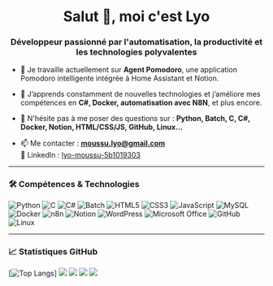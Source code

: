 <h1 align="center">Salut 👋, moi c'est Lyo</h1>
<h3 align="center">Développeur passionné par l'automatisation, la productivité et les technologies polyvalentes</h3>

- 🔭 Je travaille actuellement sur **Agent Pomodoro**, une application Pomodoro intelligente intégrée à Home Assistant et Notion.

- 🌱 J’apprends constamment de nouvelles technologies et j’améliore mes compétences en **C#, Docker, automatisation avec N8N**, et plus encore.

- 💬 N'hésite pas à me poser des questions sur :
  **Python, Batch, C, C#, Docker, Notion, HTML/CSS/JS, GitHub, Linux...**

- 📫 Me contacter : **moussu.lyo@gmail.com**  
  💼 LinkedIn : [lyo-moussu-5b1019303](https://www.linkedin.com/in/lyo-moussu-5b1019303)

---

### 🛠️ Compétences & Technologies

![Python](https://img.shields.io/badge/-Python-3776AB?style=flat&logo=python&logoColor=white)
![C](https://img.shields.io/badge/-C-A8B9CC?style=flat&logo=c&logoColor=white)
![C#](https://img.shields.io/badge/-C%23-239120?style=flat&logo=c-sharp&logoColor=white)
![Batch](https://img.shields.io/badge/-Batch-4B4B4B?style=flat)
![HTML5](https://img.shields.io/badge/-HTML5-E34F26?style=flat&logo=html5&logoColor=white)
![CSS3](https://img.shields.io/badge/-CSS3-1572B6?style=flat&logo=css3&logoColor=white)
![JavaScript](https://img.shields.io/badge/-JavaScript-F7DF1E?style=flat&logo=javascript&logoColor=black)
![MySQL](https://img.shields.io/badge/-MySQL-4479A1?style=flat&logo=mysql&logoColor=white)
![Docker](https://img.shields.io/badge/-Docker-2496ED?style=flat&logo=docker&logoColor=white)
![n8n](https://img.shields.io/badge/-n8n-FE602F?style=flat&logo=n8n&logoColor=white)
![Notion](https://img.shields.io/badge/-Notion-000000?style=flat&logo=notion&logoColor=white)
![WordPress](https://img.shields.io/badge/-WordPress-21759B?style=flat&logo=wordpress&logoColor=white)
![Microsoft Office](https://img.shields.io/badge/-Office-D83B01?style=flat&logo=microsoft-office&logoColor=white)
![GitHub](https://img.shields.io/badge/-GitHub-181717?style=flat&logo=github&logoColor=white)
![Linux](https://img.shields.io/badge/-Linux-FCC624?style=flat&logo=linux&logoColor=black)

---

### 📈 Statistiques GitHub
[![Top Langs](https://github-readme-stats.vercel.app/api/top-langs/?username=TisaTHor08&layout=donut&theme=aura_dark&hide=TeX,Makefile,Dockerfile,Batchfile,PowerShell,YAML,JSON)]
![](http://github-profile-summary-cards.vercel.app/api/cards/stats?username=TisaTHor08&theme=aura_dark)
![](http://github-profile-summary-cards.vercel.app/api/cards/profile-details?username=TisaTHor08&theme=aura_dark)
![](http://github-profile-summary-cards.vercel.app/api/cards/repos-per-language?username=TisaTHor08&theme=aura_dark)
![](http://github-profile-summary-cards.vercel.app/api/cards/productive-time?username=TisaTHor08&theme=aura_dark&utcOffset=1)

